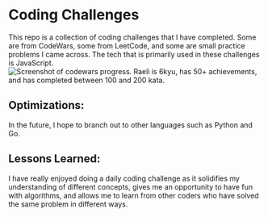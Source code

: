 # Coding Challenges
This repo is a collection of coding challenges that I have completed. Some are from CodeWars, some from LeetCode, and some are small practice problems I came across. The tech that is primarily used in these challenges is JavaScript.
<br>
![Screenshot of codewars progress. Raeli is 6kyu, has 50+ achievements, and has completed between 100 and 200 kata.](https://i.imgur.com/vG794f7.png)
<br>
## Optimizations:
In the future, I hope to branch out to other languages such as Python and Go.

## Lessons Learned:
I have really enjoyed doing a daily coding challenge as it solidifies my understanding of different concepts, gives me an opportunity to have fun with algorithms, and allows me to learn from other coders who have solved the same problem in different ways.
